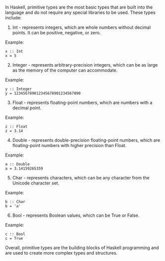 In Haskell, primitive types are the most basic types that are built into the language and do not require any special libraries to be used. These types include:

1. Int - represents integers, which are whole numbers without decimal points. It can be positive, negative, or zero.

Example: 

```
x :: Int
x = 5
```

2. Integer - represents arbitrary-precision integers, which can be as large as the memory of the computer can accommodate.

Example:

```
y :: Integer
y = 123456789012345678901234567890
```

3. Float - represents floating-point numbers, which are numbers with a decimal point.

Example:

```
z :: Float
z = 3.14
```

4. Double - represents double-precision floating-point numbers, which are floating-point numbers with higher precision than Float.

Example:

```
a :: Double
a = 3.14159265359
```

5. Char - represents characters, which can be any character from the Unicode character set.

Example:

```
b :: Char
b = 'a'
```

6. Bool - represents Boolean values, which can be True or False.

Example:

```
c :: Bool
c = True
```

Overall, primitive types are the building blocks of Haskell programming and are used to create more complex types and structures.
